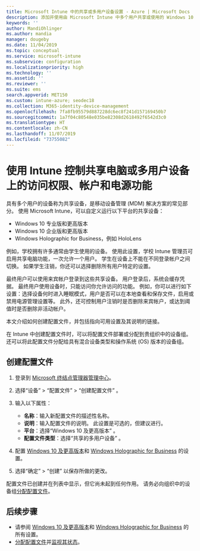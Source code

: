 ```yaml
---
title: Microsoft Intune 中的共享或多用户设备设置 - Azure | Microsoft Docs
description: 添加并使用由 Microsoft Intune 中多个用户共享或使用的 Windows 10 和 Windows Holographic for Business 设备。 查看所有设置的列表以及这些设置对设备（包括 Microsoft HoloLens）的效果。 控制来宾帐户、管理帐户和删除非活动帐户、允许或阻止保存到本地存储、设置电源和睡眠选项、选择安装更新的时间，并在设备配置文件的教育环境中使用设备。
keywords: ''
author: MandiOhlinger
ms.author: mandia
manager: dougeby
ms.date: 11/04/2019
ms.topic: conceptual
ms.service: microsoft-intune
ms.subservice: configuration
ms.localizationpriority: high
ms.technology: ''
ms.assetid: ''
ms.reviewer: ''
ms.suite: ems
search.appverid: MET150
ms.custom: intune-azure; seodec18
ms.collection: M365-identity-device-management
ms.openlocfilehash: 7fa8fb95579d887228dc6ec8f241d157169450b7
ms.sourcegitcommit: 1a7f04c80548e035be82308d2618492f6542d3c0
ms.translationtype: HT
ms.contentlocale: zh-CN
ms.lasthandoff: 11/07/2019
ms.locfileid: "73755082"
---
```

# <a name="control-access-accounts-and-power-features-on-shared-pc-or-multi-user-devices-using-intune"></a>使用 Intune 控制共享电脑或多用户设备上的访问权限、帐户和电源功能

具有多个用户的设备称为共享设备，是移动设备管理 (MDM) 解决方案的常见部分。 使用 Microsoft Intune，可以自定义运行以下平台的共享设备：

- Windows 10 专业版和更高版本
- Windows 10 企业版和更高版本
- Windows Holographic for Business，例如 HoloLens

例如，学校拥有许多通常由学生使用的设备。 使用此设置，学校 Intune 管理员可启用共享电脑功能，一次允许一个用户。 学生在设备上不能在不同登录帐户之间切换。 如果学生注销，你还可以选择删除所有用户特定的设置。

最终用户可以使用来宾帐户登录到这些共享设备。 用户登录后，系统会缓存凭据。 最终用户使用设备时，只能访问你允许访问的功能。 例如，你可以进行如下设置：选择设备何时进入睡眠模式，用户是否可以在本地查看和保存文件，启用或禁用电源管理设置等。 此外，还可控制用户注销时是否删除来宾帐户，或达到阈值时是否删除非活动帐户。

本文介绍如何创建配置文件，并包括指向可用设置及其说明的链接。

在 Intune 中创建配置文件时，可以将配置文件部署或分配到贵组织中的设备组。 还可以将此配置文件分配给具有混合设备类型和操作系统 (OS) 版本的设备组。

## <a name="create-the-profile"></a>创建配置文件

1. 登录到 [Microsoft 终结点管理器管理中心](https://go.microsoft.com/fwlink/?linkid=2109431)。
2. 选择“设备”   > “配置文件”   > “创建配置文件”  。
3. 输入以下属性：

   - **名称**：输入新配置文件的描述性名称。
   - **说明**：输入配置文件的说明。 此设置是可选的，但建议进行。
   - **平台**：选择“Windows 10 及更高版本”  。
   - **配置文件类型**：选择“共享的多用户设备”  。

4. 配置 [Windows 10 及更高版本](shared-user-device-settings-windows.md)和 [Windows Holographic for Business](shared-user-device-settings-windows-holographic.md) 的设置。

5. 选择“确定”   > “创建”  以保存所做的更改。

配置文件已创建并在列表中显示，但它尚未起到任何作用。 请务必向组织中的设备组[分配配置文件](device-profile-assign.md)。

## <a name="next-steps"></a>后续步骤

- 请参阅 [Windows 10 及更高版本](shared-user-device-settings-windows.md)和 [Windows Holographic for Business](shared-user-device-settings-windows-holographic.md) 的所有设置。
- [分配配置文件](device-profile-assign.md)并[监视其状态](device-profile-monitor.md)。
